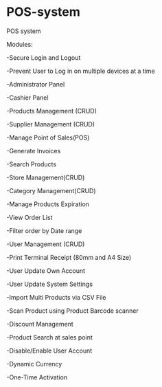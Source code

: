 # POS-system

POS system 

Modules:

-Secure Login and Logout

-Prevent User to Log in on multiple devices at a time

-Administrator Panel

-Cashier Panel

-Products Management (CRUD)

-Supplier Management (CRUD)

-Manage Point of Sales(POS)

-Generate Invoices

-Search Products

-Store Management(CRUD)

-Category Management(CRUD)

-Manage Products Expiration

-View Order List

-Filter order by Date range

-User Management (CRUD)

-Print Terminal Receipt (80mm and A4 Size)

-User Update Own Account 

-User Update System Settings

-Import Multi Products via CSV File

-Scan Product using Product Barcode scanner

-Discount Management

-Product Search at sales point

-Disable/Enable User Account

-Dynamic Currency 

-One-Time Activation

